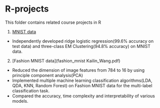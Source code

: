 # R-projects
This folder contains related course projects in R

1. [MNIST data](./Kailin_Wang_BIOSTAT615_Midterm_Project_Fall_2021.ipynb)
- Independently developed ridge logistic regression(99.6% accuracy on test data) and three-class EM Clustering(94.8% accuracy) on MNIST data.

2. [Fashion MNIST data](fashion_mnist Kailin_Wang.pdf)

- Reduced the dimension of image features from 784 to 16 by using principle component analysis(PCA)
- Implemented multiple machine learning classification algorithms(LDA, QDA, KNN, Random Forest) on Fashion MNIST data for the multi-label classification task.
- Compared the accuracy, time complexity and interpretability of various models.

